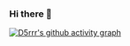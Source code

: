 ### Hi there 👋

 [![D5rrr's github activity graph](https://github-readme-activity-graph.vercel.app/graph?username=d5rrr&bg_color=ffffff&color=000000&title_color=000000&line=000000&point=000000&area_color=000000&custom_title=Commits)](https://github.com/d5rrr/github-readme-activity-graph)
